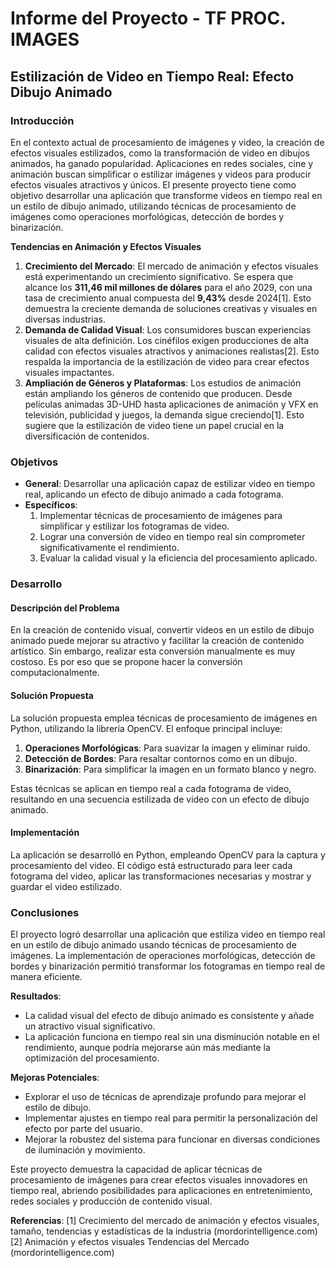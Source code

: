 # **Informe del Proyecto - TF PROC. IMAGES**

## **Estilización de Video en Tiempo Real: Efecto Dibujo Animado**

### **Introducción**

En el contexto actual de procesamiento de imágenes y video, la creación de efectos visuales estilizados, como la transformación de video en dibujos animados, ha ganado popularidad. Aplicaciones en redes sociales, cine y animación buscan simplificar o estilizar imágenes y videos para producir efectos visuales atractivos y únicos. El presente proyecto tiene como objetivo desarrollar una aplicación que transforme videos en tiempo real en un estilo de dibujo animado, utilizando técnicas de procesamiento de imágenes como operaciones morfológicas, detección de bordes y binarización.

**Tendencias en Animación y Efectos Visuales**

1. **Crecimiento del Mercado**: El mercado de animación y efectos visuales está experimentando un crecimiento significativo. Se espera que alcance los **311,46 mil millones de dólares** para el año 2029, con una tasa de crecimiento anual compuesta del **9,43%** desde 2024[1]. Esto demuestra la creciente demanda de soluciones creativas y visuales en diversas industrias.
2. **Demanda de Calidad Visual**: Los consumidores buscan experiencias visuales de alta definición. Los cinéfilos exigen producciones de alta calidad con efectos visuales atractivos y animaciones realistas[2]. Esto respalda la importancia de la estilización de video para crear efectos visuales impactantes.
3. **Ampliación de Géneros y Plataformas**: Los estudios de animación están ampliando los géneros de contenido que producen. Desde películas animadas 3D-UHD hasta aplicaciones de animación y VFX en televisión, publicidad y juegos, la demanda sigue creciendo[1]. Esto sugiere que la estilización de video tiene un papel crucial en la diversificación de contenidos.

### **Objetivos**

- **General**: Desarrollar una aplicación capaz de estilizar video en tiempo real, aplicando un efecto de dibujo animado a cada fotograma.
- **Específicos**:
  1. Implementar técnicas de procesamiento de imágenes para simplificar y estilizar los fotogramas de video.
  2. Lograr una conversión de video en tiempo real sin comprometer significativamente el rendimiento.
  3. Evaluar la calidad visual y la eficiencia del procesamiento aplicado.

### **Desarrollo**

#### **Descripción del Problema**

En la creación de contenido visual, convertir videos en un estilo de dibujo animado puede mejorar su atractivo y facilitar la creación de contenido artístico. Sin embargo, realizar esta conversión manualmente es muy costoso. Es por eso que se propone hacer la conversión computacionalmente.

#### **Solución Propuesta**

La solución propuesta emplea técnicas de procesamiento de imágenes en Python, utilizando la librería OpenCV. El enfoque principal incluye:

1. **Operaciones Morfológicas**: Para suavizar la imagen y eliminar ruido.
2. **Detección de Bordes**: Para resaltar contornos como en un dibujo.
3. **Binarización**: Para simplificar la imagen en un formato blanco y negro.

Estas técnicas se aplican en tiempo real a cada fotograma de video, resultando en una secuencia estilizada de video con un efecto de dibujo animado.

#### **Implementación**

La aplicación se desarrolló en Python, empleando OpenCV para la captura y procesamiento del video. El código está estructurado para leer cada fotograma del video, aplicar las transformaciones necesarias y mostrar y guardar el video estilizado.

### Conclusiones

El proyecto logró desarrollar una aplicación que estiliza video en tiempo real en un estilo de dibujo animado usando técnicas de procesamiento de imágenes. La implementación de operaciones morfológicas, detección de bordes y binarización permitió transformar los fotogramas en tiempo real de manera eficiente.

**Resultados**:

- La calidad visual del efecto de dibujo animado es consistente y añade un atractivo visual significativo.
- La aplicación funciona en tiempo real sin una disminución notable en el rendimiento, aunque podría mejorarse aún más mediante la optimización del procesamiento.

**Mejoras Potenciales**:

- Explorar el uso de técnicas de aprendizaje profundo para mejorar el estilo de dibujo.
- Implementar ajustes en tiempo real para permitir la personalización del efecto por parte del usuario.
- Mejorar la robustez del sistema para funcionar en diversas condiciones de iluminación y movimiento.

Este proyecto demuestra la capacidad de aplicar técnicas de procesamiento de imágenes para crear efectos visuales innovadores en tiempo real, abriendo posibilidades para aplicaciones en entretenimiento, redes sociales y producción de contenido visual.

**Referencias**:
[1] Crecimiento del mercado de animación y efectos visuales, tamaño, tendencias y estadísticas de la industria (mordorintelligence.com)
[2] Animación y efectos visuales Tendencias del Mercado (mordorintelligence.com)
